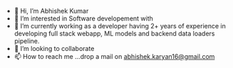 - 👋 Hi, I’m Abhishek Kumar
- 👀 I’m interested in Software developement with
- 🌱 I’m currently working as a developer having 2+ years of experience in developing full stack webapp, ML models and backend data loaders pipeline.
- 💞️ I’m looking to collaborate
- 📫 How to reach me ...drop a mail on abhishek.karyan16@gmail.com

<!---
abhi7275/abhi7275 is a ✨ special ✨ repository because its `README.md` (this file) appears on your GitHub profile.
You can click the Preview link to take a look at your changes.
--->
